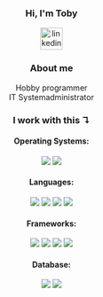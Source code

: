 <div align="center">

### Hi, I'm Toby
[<img src='https://cdn.jsdelivr.net/gh/devicons/devicon@latest/icons/linkedin/linkedin-original.svg' alt='linkedin' height='40'>](https://www.linkedin.com/in/toby-wichmann-5b672529a)

### About me
Hobby programmer  
IT Systemadministrator

### I work with this ↴

</div>

<h4 align="center">Operating Systems:</h4>
<div align='center'>
<img src='https://img.shields.io/badge/Windows-0078D6?style=for-the-badge&logo=windows&logoColor=white'/>
<img src='https://img.shields.io/badge/Debian-A81D33?style=for-the-badge&logo=debian&logoColor=white'/>
</div>


<h4 align="center">Languages:</h4>
<div align='center'>

<img src='https://img.shields.io/badge/C++-00599C?style=for-the-badge&logo=c%2B%2B&logoColor=white'/>
<img src='https://img.shields.io/badge/PHP-777BB4?style=for-the-badge&logo=php&logoColor=white'/>
<!--<img src='https://img.shields.io/badge/Go-00ADD8?style=for-the-badge&logo=go&logoColor=white'/>-->
<img src='https://img.shields.io/badge/Sass-CC6699?style=for-the-badge&logo=sass&logoColor=white'/>
<img src='https://img.shields.io/badge/JavaScript-F7DF1E?style=for-the-badge&logo=javascript&logoColor=black'/>

</div>

<div align="center">

<h4 align="center">Frameworks:</h4>
<div align='center'>

<img src='https://img.shields.io/badge/SFML-8CC445?style=for-the-badge&logo=sfml&logoColor=white'/>
<img src='https://img.shields.io/badge/OpenGL-5586A4?style=for-the-badge&logo=opengl&logoColor=white'/>
<img src='https://img.shields.io/badge/Bootstrap-7952B3?style=for-the-badge&logo=bootstrap&logoColor=white'/>
<img src='https://img.shields.io/badge/Node.js-339933?style=for-the-badge&logo=node.js&logoColor=white'/>


</div>

<h4 align="center">Database:</h4>
<div align='center'>

<img src='https://img.shields.io/badge/MySQL-4479A1?style=for-the-badge&logo=mysql&logoColor=white'/>
<img src='https://img.shields.io/badge/Microsoft SQL Server-CC2927?style=for-the-badge&logo=microsoft-sql-server&logoColor=white'/>
<!--<img src='https://img.shields.io/badge/MongoDB-47A248?style=for-the-badge&logo=mongodb&logoColor=white'/>-->

</div>
<!--
<h4 align="center">IDEs:</h4>
<div align='center'>

<img src='https://img.shields.io/badge/CLion-00AEBE?style=for-the-badge&logo=clion&logoColor=white'/>
<img src='https://img.shields.io/badge/PhpStorm-8E44AD?style=for-the-badge&logo=phpstorm&logoColor=white'/>
<img src='https://img.shields.io/badge/WebStorm-21D789?style=for-the-badge&logo=webstorm&logoColor=white'/>
<img src='https://img.shields.io/badge/DataGrip-EC4A59?style=for-the-badge&logo=datagrip&logoColor=white'/>

</div>
<br>

<!--<div align="center">

<img width="400" height="200" src="https://github-readme-stats.vercel.app/api/top-langs/?username=Toby-Fm&size_weight=1&count_weight=1.5&layout=compact&text_color=ffffff&title_color=ffffff&bg_color=f0f0f000">

</div>-->
